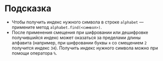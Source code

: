 # Подсказка

* Чтобы получить индекс нужного символа в строке `alphabet` — примените метод `alphabet.find(<символ>)`.
* После применения смещения при шифровании или дешифровке получившийся индекс может оказаться за пределами длины алфавита (например, при шифровании буквы `я` со смещением `2` получится индекс `34`). Получить индекс нужного символа можно при помощи оператора `%`.
